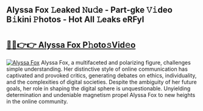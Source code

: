 ## Alyssa Fox 𝙻eaked 𝙽u𝚍e - Part-gke 𝚅𝚒deo B𝚒kini 𝙿hotos - Hot All 𝙻eaks eRFyI

# <h2><a href="http://ld0jk21.urlbe.top/?page=Alyssa+Fox">🔗🔗👉👉 Alyssa Fox P𝚑oto𝚜Vid𝚎o</a></h2>

[![Alyssa Fox](https://i.imgur.com/eBuTRDB.gif)](http://ld0jk21.urlbe.top/?page=Alyssa+Fox)
Alyssa Fox, a multifaceted and polarizing figure, challenges simple understanding. Her distinctive style of online communication has captivated and provoked critics, generating debates on ethics, individuality, and the complexities of digital societies. Despite the ambiguity of her future goals, her role in shaping the digital sphere is unquestionable. Unyielding determination and undeniable magnetism propel Alyssa Fox to new heights in the online community.
